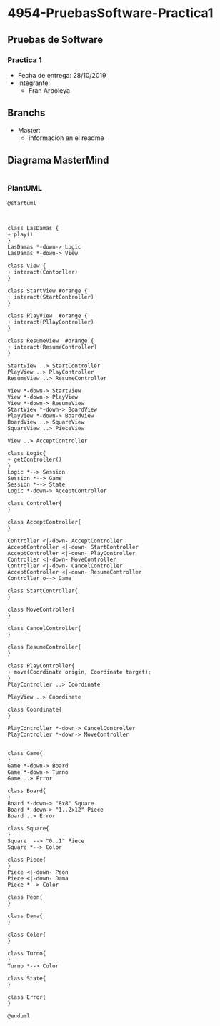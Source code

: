 # 4954-PruebasSoftware-Practica1

## Pruebas de Software 
### Practica 1
* Fecha de entrega: 28/10/2019
* Integrante:
  * Fran Arboleya
  
## Branchs
* Master: 
    * informacion en el readme
   
## Diagrama MasterMind

<p align="center">
  <img alt="" src="https://plantuml-server.kkeisuke.app/svg/ZLLDJyCm3BtdLqJZCZvMCKv883GOY0j84o3kKHjDbTfaf2q33VuxiTCcgTi1kypnyxCTzxbTLBKmTLCMpFxIGbGLVn3LhIX5nNVic6yAyJazPD_CUuzccTwgsHL_qEiy7V6_vdBRvG8Ry-IgbaQazNIfLQrDKKW3MTkmPsW2Om-q4Mej-no4WMWq8QviUyWR9wuAYuyIdsJLbF8NgWiWtD1dabnnqXRppG2uwbLcKJr0QNR64F8pz8M8loj1t25xrA97RxGm6OA-mn7CM-vkRuqmRKPlkelbCdK0yxxhD9MRU1ITb40YCDQrZ52d9u1i7t1PMLMvLgpzTyvxKSg-nzwibfxNzh-lSl3imaEdmGY58x_yScc7MQaZX58Hx8yaYXWBUTJlye-GfL2fBFvLS22oA4Zx6SShE3grVbCHG5lPqVKQXVfZ076Kje1zBsYJvSe-OgvDlixL2OzSjZaheSCBcwRFH_c5GDPVmXZeTD5vi2MIpCjgCELzWUI9TMLWib00_ico4TzBOvHsFkZupXZjHOpna0QDm9cSVvnFsXKTOFCaEVkOdqtSehRm8BKZGsvdSGw2c9mcoRnZjW3ktb8NWOimKD6812xj4XCVV1jQNqZ4VIRBYAG1mR6-83OwuwZWZCP8O_Y6Y0XuOpmlfChiH-u7.svg">
</p>

### PlantUML
 
 ```PlantUML
@startuml



class LasDamas {
+ play()
}
LasDamas *-down-> Logic
LasDamas *-down-> View

class View {
+ interact(Contorller)
}

class StartView #orange {
+ interact(StartController)
}

class PlayView  #orange {
+ interact(PllayController)
}

class ResumeView  #orange {
+ interact(ResumeController)
}

StartView ..> StartController
PlayView ..> PlayController
ResumeView ..> ResumeController

View *-down-> StartView
View *-down-> PlayView
View *-down-> ResumeView
StartView *-down-> BoardView
PlayView *-down-> BoardView
BoardView ..> SquareView
SquareView ..> PieceView

View ..> AcceptController

class Logic{
+ getController()
}
Logic *--> Session
Session *--> Game
Session *--> State
Logic *-down-> AcceptController

class Controller{
}

class AcceptController{
}

Controller <|-down- AcceptController
AcceptController <|-down- StartController
AcceptController <|-down- PlayController
Controller <|-down- MoveController
Controller <|-down- CancelController
AcceptController <|-down- ResumeController
Controller o--> Game

class StartController{
}

class MoveController{
}

class CancelController{
}

class ResumeController{
}

class PlayController{
+ move(Coordinate origin, Coordinate target);
}
PlayController ..> Coordinate

PlayView ..> Coordinate

class Coordinate{
}

PlayController *-down-> CancelController
PlayController *-down-> MoveController


class Game{
}
Game *-down-> Board
Game *-down-> Turno
Game ..> Error

class Board{
}
Board *-down-> "8x8" Square
Board *-down-> "1..2x12" Piece
Board ..> Error

class Square{
}
Square  --> "0..1" Piece
Square *--> Color

class Piece{
}
Piece <|-down- Peon
Piece <|-down- Dama
Piece *--> Color 

class Peon{
}

class Dama{
}

class Color{
}

class Turno{
}
Turno *--> Color

class State{
}

class Error{
}

@enduml
```
